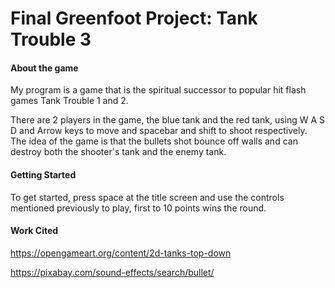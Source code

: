 # Final Greenfoot Project: Tank Trouble 3

#### About the game
My program is a game that is the spiritual successor to popular hit flash games Tank Trouble 1 and 2. 

There are 2 players in the game, the blue tank and the red tank, using W A S D and Arrow keys to move and spacebar and shift to shoot respectively. The idea of the game is that the bullets shot bounce off walls and can destroy both the shooter's tank and the enemy tank.

#### Getting Started
To get started, press space at the title screen and use the controls mentioned previously to play, first to 10 points wins the round.

#### Work Cited

https://opengameart.org/content/2d-tanks-top-down

https://pixabay.com/sound-effects/search/bullet/




